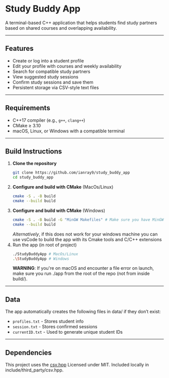 # Study Buddy App

A terminal-based C++ application that helps students find study partners based on shared courses and overlapping availability.

---

## Features

- Create or log into a student profile
- Edit your profile with courses and weekly availability
- Search for compatible study partners
- View suggested study sessions
- Confirm study sessions and save them
- Persistent storage via CSV-style text files

---
## Requirements

- C++17 compiler (e.g., `g++`, `clang++`)
- CMake ≥ 3.10
- macOS, Linux, or Windows with a compatible terminal

---

## Build Instructions

1. **Clone the repository**
   ```bash
   git clone https://github.com/ianray9/study_buddy_app
   cd study_buddy_app
   ```
2. **Configure and build with CMake** (MacOs/Linux)
    ```bash
    cmake -S . -B build
    cmake --build build
3. **Configure and build with CMake** (Windows)
    ```bash
    cmake -S . -B build -G "MinGW Makefiles" # Make sure you have MinGW install and in your path
    cmake --build build
    ```
    *Alternatively*, if this does not work for your windows machine you can use vsCode to build the app with its Cmake tools and C/C++ extensions
4. Run the app (in root of project)
    ```bash
    ./StudyBuddyApp # MacOs/Linux
    .\StudyBuddyApp # Windows
    ```
    **WARNING**: If you're on macOS and encounter a file error on launch, make sure you run ./app from the root of the repo (not from inside build/).

---

## Data
The app automatically creates the following files in data/ if they don’t exist:
- `profiles.txt` - Stores student info
- `session.txt` - Stores confirmed sessions
- `currentID.txt` - Used to generate unique student IDs 

---

## Dependencies
This project uses the [csv.hpp](https://github.com/vincentlaucsb/csv-parser?utm_source=chatgpt.com)
Licensed under MIT. Included locally in include/third_party/csv.hpp.

